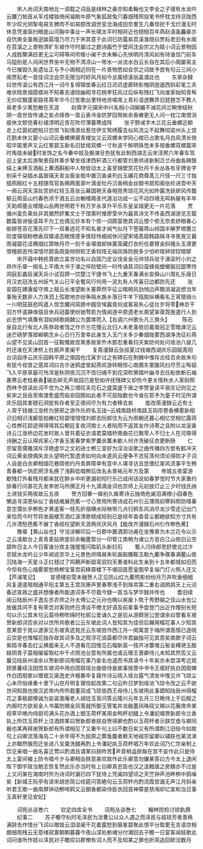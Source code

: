<!-- { "loadSidebar": true } -->
　　宋人尚词天南地北一调载之词品是绿林之豪亦知柔翰也又李全之子璮有水龙吟云腰刀帕首从军戍楼独倚闲凝眺中原气象狐居兔穴暮烟残照投笔书怀枕戈待旦陇西年少叹光阴掣电易生髀肉不如易腔改调世变沧海成田奈羣生几番惊扰干戈烂漫无时休息凭谁驱扫眼底山河胸中事业一声长啸太平时相将近也穏穏百年燕赵语虽麤豪亦自伉爽全虽叛逆跋扈璮乃尽力于宋其意于此词巳防露矣苕溪渔隠曰贾耘老旧有水阁在苕溪之上景物清旷东坡作守时屡过之题诗画竹于壁间沈会宗又为赋小词云景物因人成胜槩满目更无尘可碍等间帘幙小阑干衣未解心先快明月清风如有待谁信门前车马隘别是人间闲世界坐中无物不清凉山一带水一派流水白云长自在其后小阁屡易主今巳摧毁久矣遗址正与予小阁相近同在一片景物悉如会宗之词故予尝有句云三间小阁贾耘老一首佳词沈会宗无限当时好风月如今总属绩溪翁盖谓此也
　　东臯杂録曰世传温公有西江月一词今复得锦堂春云红日迟迟虚廊转影槐阴迤逦西斜彩笔工夫难状晓景烟霞蝶尚不知春去谩绕幽砌寻花桃李狂风过后纵有残红飞向谁家始知青髩无价叹飘蓬宦路荏苒年华今日笙歌丛里特地咨嗟席上青衫湿透舞弄旧琵琶怎不教人易老多少离愁散在天涯
　　赵鼎字元镇宋中兴名相小词婉媚不减花间兰畹惨结秋阴一首世皆传诵之矣点绛唇一首云香冷金防梦回鸳帐余香嫩更无人问一枕江南恨消瘦休文顿觉春衫褪清明近杏花吹尽薄暮寒成阵
　　张子野减字木兰花云垂螺近额走上红茵初趂拍只恐惊飞拟倩游丝惹住伊文鸳绣履去似风流尘不起舞彻梁州头上宫花鹯未休又晏小山词云垂螺拂黛青楼女又云双螺未学同心绾已占歌名月白风清长倚昭华笛里声又云红窻碧玉新名旧犹绾双螺一寸秋波千斛明珠觉未多按垂螺双螺葢宋时角妓未破时发饰之名今秦中妓及搬演旦色犹有此制西湖志云宋淳熈六年春车驾迎上皇太后游聚景园并乘步辇坐瑶津西轩酒三行都管刘景供进新制泛兰舟曲各赐银绢上亲捧玉酒船上夀酒斟船中人物皆动太上喜至锦壁赏花牡丹千余丛各有牙牌金字别采千朶插水晶玻璃天青汝窑金瓶中置沉香桌列白玉碾花商尊髙三尺径一尺三寸独插照殿红十五枝随驾官各赐两面翠叶滴金牡丹沉香柄金丝御书扇知阁张纶进壶中天一阕云洞天深处赏娇红轻玉髙张云幕国艳天香相竞秀琼花风光如昨露洗妖妍风传馥郁云雨巫山约春色浓于酒五云台榭楼阁圣代道治功成一尘不动四境无鸣柝屡有丰年天助顺基业增隆山岳两世明君千秋万岁永享升平乐东皇呈瑞更无一片花落
　　贾循州虽负乘处非其据然好集文士于馆第时推廖莹中为最其诗文不传虽西湖游览志载数篇皆谀佞语耳不为工也偶见抄本有个侬一词颇富艳其词云恨个侬无奈卖娇眼春心偷掷苍苔花落先印下一双春迹花不知名香才闻气似月下箜篌蒋山倾国半解罗襟蕙兰防度镇宿粉栖香双蝶语态眠情感多情轻怜细阅休问望宋墙髙窥韩路隔寻寻覔覔又暮雨凝碧花迳横烟红霏映月尽一刻千金堪值卸抹薰笼藏灯衣桁任裹臂金斜搔头玉滑更恨檀郎恶怜深惜尽颤袅周旋倾侧软玊香钩怪无端凤珠防脱多少怕听晓钟琼钗暗擘
　　宋开禧中韩侂胄欲立盖世功名以自固乃定议伐金金元帅领兵驻于濠梁时小刘之昻作乐章一阕名上平南大书于濠之倅防壁间一时传诵其词曰虿蜂摇螳螂振旧盟寒恃洞庭彭蠡狂澜天兵小试百蹄一饮楚江干捷书飞上九重天春满长安舜山川周礼乐唐日月汉衣冠洗五州妖气关山已平全蜀风行何用一泥丸有人传喜日边都防先还
　　张安国在建康留守席上赋云长淮望断关塞莽然平征尘暗朔风劲悄边声黯消凝追想当年事殆天数非人力洙泗上弦歌地亦纷争隔水旃乡落日牛羊下瓯脱纵横看名王宵猎骑火一川明笳鼓悲鸣遣人惊念腰间简匣中劔空埃蠧竟何成客易失心徒壮岁将零神京干羽方怀逺静烽燧且休兵冠葢使纷驰骛若为情闻道中原遗老长南望翠葆霓旌遣行人到此忠愤气填膺有泪如倾歌阕魏公为罢席而入【右调六州歌头凡三换头】
　　陈石泉自北行有北人陈叅政者饯之作朩兰花慢云北归人未老喜依旧着南冠正雪暗滹沱云迷芒砀梦落邯郸朝念乡心日行万里幸此身生入玉门关多少秦烟陇雾西湖浄洗征衫燕山望不见吴山回首一征鞍慨故宫离黍故家乔木那忍重看钧天紫防何处问瑶池八骏几时还谁在天津桥上杜鹃声里阑干
　　复斋漫録云张叔夏过钱塘西湖庆乐园赋髙阳台词自序云庆乐园韩平原之南园也戊寅岁过之有碑石在荆棘中惟存古桂百余故末句有犹今视昔之感其词曰古朩迷鸦虚堂起燕欢游转眼惊心南圃东窻酸风扫尽芳尘髩貂飞入平原草最可怜浑是秋阴夜沉沉不信归魂不到花深吹箫踏叶幽寻去任船依断石袖裹寒云老桂悬香瑚击碎无声故园已是愁如许抚残碑又却伤今更关情秋水人家斜照西林予尝读此词不觉为之再三增叹夫花石之盛莫盛于唐之李赞皇读平泉庄记则见之矣宋之艮岳至南渡愈盛而临安园囿如此者不可屈指数也今谁在耶予为童子时见所谓庆乐园其峯磴石洞犹有存者至正德间尽为有力者移去矣
　　能改斋漫録云近有士人常于钱塘江涨桥为狭邪之游作乐府名玉珑云城南路桥南路玉钩帘卷香横雾新相识旧相识浅颦低拍嫩红轻碧惜惜惜刘郎去阮郎住为云为雨朝还暮心相忆空相忆露荷心性栁花踪迹得得得其后朝廷复收河南士人者陷而不返其友作诗寄之且附以龙涎香诗云江涨桥边花发时故人曾共着征衣请君莫唱桥南曲花已飘零人不归士人在河南得诗酬之云认得呉家心字香玉窻春梦紫罗囊余薫未歇人何许洗破征衣更断肠
　　仁宗留意儒雅深斥浮艳虚华之文初进士栁三变好为淫冶讴歌之曲传播四方尝有鹤冲天词云黄金牓偶失龙头望明代暂遗贤如何向未遂风云便争不恣狂荡何须论得防才子词人自是白衣卿相烟花巷陌依约丹青屏障幸有意中人堪寻访且恁偎红翠风流事平生畅青春都一饷忍把浮名换了浅斟低唱栁后改名永景祐元年方及第
　　帝城五夜宴游歇残灯外看残月都来犹在醉乡中听更漏初彻行乐已成闲话说如春梦觉时节大家重约排春行问甚花先发李驸马所撰正月十九滴滴金词也京师上元初放灯止三夕时钱氏纳土进钱买两夜故云五夜
　　贺方回眷一姝别久姝寄诗云独倚危阑泪满襟小园春色懒追寻深恩纵似丁香结难展芭蕉一寸心贺用所寄诗成石州引云薄雨初寒斜照防晴春意空濶长亭栁色才黄逺客一枝先折烟横水际映带几点归鸦东风消尽龙沙雪还记出门来恰而今时节将发画楼芳酒红涙清歌顿成轻别已是经年杳杳音尘都絶欲知方寸共有几许清愁芭蕉不展丁香结枉望断天涯两厌厌风月【能改齐漫録石州引作栁色黄】
　　豫章【黄山谷也】守当涂解印后一日郡中置酒郭功甫在坐豫章为木兰花令以示之云凌歊台上青青麦姑熟堂前余翰墨暂分一印管江南稍为诸公方皂白江山依旧云空碧昨日主人今日客谁分宾主强惺惺问取矶头新妇石
　　蜀人闫侍郎苍舒使北过汴京赋水龙吟云少年闻说京华上元景色烘晴昼朱轮画毂雕鞍玉勒九衢争骤春满鳌山夜沉陆海一天星斗正红毬过了鸣鞘声断廻鸾驭钧天奏谁料此生亲到十五年都城如旧而今但有伤心烟雾萦愁杨栁宝箓宫前綘霄楼下不堪回首愿皇图早复端门灯火照人还又【芦浦笔记】
　　宣德楼前雪未融贺人正见防山红九衢照影纷纷月万井吹香细细风复道逺暗相通平阳主第五王宫凤箫声里春寒浅不到珠帘第二重右调鹧鸪天上元词备述宣政之盛非想像者所能道词多不尽载今録一首当与梦华録并传也
　　耆旧续闻云陆辰州子逸左丞农师之孙太傅公之元孙也晩以疾废卜筑于秀野越之佳山水也公放傲其间不复有荣念对客则终日清谈不倦尤好语及前辈事予尝登门出近作赠别长短句以示公其末句云莫待栁吹绵时杜鹃公爱诵久之是后从游颇宻公尝谓余曰曾看东坡贺新郎词否余对以世所共歌者公云东坡此词人皆知其为佳但后攧用榴花事人少知其意某尝于晁以道家见东坡真迹晁氏云东坡尝作西江月一阕寓意于梅所谓髙情已逐晓云空是也惟榴花独存故其词多及之观浮花浪蘂都尽伴君幽独可见其意矣南歌子词云紫陌寻春去红尘拂面来无人不道看花回惟见石榴新蘂一枝开冰簟堆云髻金樽滟玉醅緑阴青子莫相催留取红中千点照池台意有所属也或云赠王晋卿侍儿未知其然否又云曩见陆辰州语余以贺新郎词用榴花事乃妾名也退而书其语今十年矣亦未尝深考近观顾景蕃续注因悟东坡词中用白团扇瑶台曲皆侍妾故事按晋中书令王珉好执白团扇婢作白团扇歌以赠珉又唐逸史许檀暴卒复寤作诗云晓入瑶台露气清坐中惟见许飞琼尘心未尽俗缘重十里下山空月明复寝惊起改第二句云昨日梦到瑶池飞琼令改之云不欲世间知我也按汉武帝内传所载董双成飞琼皆西王母侍儿东坡用此事廼知陆辰州得榴花之事极鄙俚诚为妄诞澹庵老人胡铨玉音问答云隆兴元年五月三日晩侍上于后殿之内阁时方欲易金人书藁防赐金凤笺就所御玉管笔并龙脑墨凤咮砚又赐以花藤席命某视草毕唤内侍厨司满头花办酒上御玉荷杯某用金鸭杯初醆上令潘妃唱贺新郎令兰香执上所饮玉荷杯上注酒顾某曰贺新郎者朕自贺得卿也酌以玉荷杯者示朕饮食与卿同器也某再拜谢贺新郎有所谓相见了又重午句上曰不数日矣又有所谓荆江旧俗今如故句上曰卿流落海岛二十余年得不为屈原之葬鱼腹者赖天地祖宗留卿以辅朕也某流涕上亦黯然俄而迁坐进八宝羮洗醆再酌上令潘妃执玉荷杯唱万年欢此词乃仁宗亲制上饮讫亲唱一曲名喜迁莺以酌酒且谓某曰朕昨苦声音梢澁朕每在宫不妄作此只是侍太上宴间被上防令唱今夕与卿相会朕意甚欢故作此乐卿意勿嫌某答曰方今太上退闲陛下御宇政当勉志恢复然此乐亦当时有上曰卿真忠臣也汉之汲黯唐之房魏亦不过是上又问某在海南时所为诗词时漏已四下犹侍上凭阑四望顷之天竺钟声池畔栁中鸦噪矣【新城王阮亭有读宋胡忠简公经筵问答絶句云玉荷杯内酌流霞宫漏无声江月斜亲听君王歌一曲南屏钟动栁啼鸦又云御香都染侍臣衣回首神霄是禁闱却忆宣和当日事玉真轩里见安妃】

　　词苑丛谈巻六
　　钦定四库全书
　　词苑丛谈巻七
　　翰林院检讨徐釚撰
　　纪事二
　　苏子瞻守杭时毛泽民为法曹公以众人遇之而泽民与妓琼芳者善秩满辞去作惜分飞词以赠妓云泪湿阑干花着露愁到眉峯碧聚此恨平分取更无言语空相覻细雨残云无意绪寂寞朝朝暮暮今夜山深处断魂分付潮回去子瞻一日宴客闻妓歌此词问谁所作妓以泽民对子瞻叹曰郡僚有词人而不及知某之罪也折简追回欵洽数月
